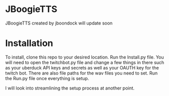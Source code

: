 # JBoogieTTS
JBoogieTTS created by jboondock
will update soon


# Installation
To install, clone this repo to your desired location. Run the Install.py file. You will need to open the twitchbot.py file and change a few things in there such as your uberduck API keys and secrets as well as your OAUTH key for the twitch bot. There are also file paths for the wav files you need to set.  Run the Run.py file once everything is setup. 

I will look into streamlining the setup process at another point.
